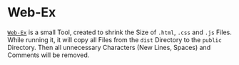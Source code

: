 # Web-Ex
[`Web-Ex`](https://github.com/Zedritsch/Web-Ex/releases) is a small Tool, created to shrink the Size of `.html`, `.css` and `.js` Files. While running it, it will copy all Files from the `dist` Directory to the `public` Directory. Then all unnecessary Characters (New Lines, Spaces) and Comments will be removed.